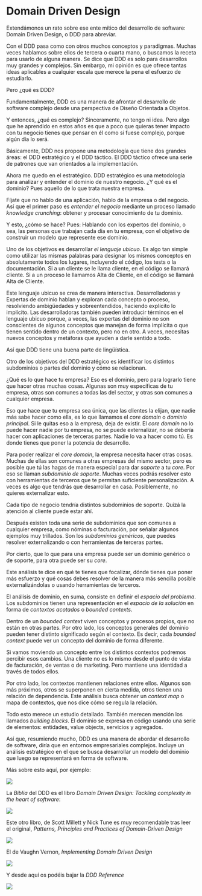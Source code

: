 # Domain Driven Design

Extendámonos un rato sobre ese ente mítico del desarrollo de software: Domain Driven Design, o DDD para abreviar.

Con el DDD pasa como con otros muchos conceptos y paradigmas. Muchas veces hablamos sobre ellos de tercera o cuarta mano, o buscamos la receta para usarlo de alguna manera. Se dice que DDD es solo para desarrollos muy grandes y complejos. Sin embargo, mi opinión es que ofrece tantas ideas aplicables a cualquier escala que merece la pena el esfuerzo de estudiarlo.

Pero ¿qué es DDD?

Fundamentalmente, DDD es una manera de afrontar el desarrollo de software complejo desde una perspectiva de Diseño Orientada a Objetos. 

Y entonces, ¿qué es complejo? Sinceramente, no tengo ni idea. Pero algo que he aprendido en estos años es que a poco que quieras tener impacto con tu negocio tienes que pensar en él como si fuese complejo, porque algún día lo será.

Básicamente, DDD nos propone una metodología que tiene dos grandes áreas: el DDD estratégico y el DDD táctico. El DDD táctico ofrece una serie de patrones que van orientados a la implementación. 

Ahora me quedo en el estratégico. DDD estratégico es una metodología para analizar y entender el dominio de nuestro negocio. ¿Y qué es el dominio? Pues aquello de lo que trata nuestra empresa.

Fíjate que no hablo de una aplicación, hablo de la empresa o del negocio. Así que el primer paso es _entender el negocio_ mediante un proceso llamado _knowledge crunching_: obtener y procesar conocimiento de tu dominio.

Y esto, ¿cómo se hace? Pues: Hablando con los expertos del dominio, o sea, las personas que trabajan cada día en tu empresa, con el objetivo de construir un modelo que represente ese dominio.

Uno de los objetivos es desarrollar _el lenguaje ubicuo_. Es algo tan simple como utilizar las mismas palabras para designar los mismos conceptos en absolutamente todos los lugares, incluyendo el código, los tests o la documentación. Si a un cliente se le llama cliente, en el código se llamará cliente. Si a un proceso le llamamos Alta de Cliente, en el código se llamará Alta de Cliente.

Este lenguaje ubicuo se crea de manera interactiva. Desarrolladoras y Expertas de dominio hablan y exploran cada concepto o proceso, resolviendo ambigüedades y sobreentendidos, haciendo explícito lo implícito. Las desarrolladoras también pueden introducir términos en el lenguaje ubicuo porque, a veces, las expertas del dominio no son conscientes de algunos conceptos que manejan de forma implícita o que tienen sentido dentro de un contexto, pero no en otro. A veces, necesitas nuevos conceptos y metáforas que ayuden a darle sentido a todo.

Así que DDD tiene una buena parte de lingüística.

Otro de los objetivos del DDD estratégico es identificar los distintos subdominios o partes del dominio y cómo se relacionan.

¿Qué es lo que hace tu empresa? Eso es el dominio, pero para lograrlo tiene que hacer otras muchas cosas. Algunas son muy específicas de tu empresa, otras son comunes a todas las del sector, y otras son comunes a cualquier empresa.

Eso que hace que tu empresa sea única, que las clientes la elijan, que nadie más sabe hacer como ella, es lo que llamamos el _core domain_ o _dominio principal_. Si le quitas eso a la empresa, deja de existir. El _core domain_ no lo puede hacer nadie por tu empresa, no se puede externalizar, no se debería hacer con aplicaciones de terceras partes. Nadie lo va a hacer como tú. Es donde tienes que poner la potencia de desarrollo.

Para poder realizar el _core domain_, la empresa necesita hacer otras cosas. Muchas de ellas son comunes a otras empresas del mismo sector, pero es posible que tú las hagas de manera especial para dar _soporte_ a tu _core_. Por eso se llaman _subdominio de soporte_. Muchas veces podrás resolver esto con herramientas de terceros que te permitan suficiente personalización. A veces es algo que tendrás que desarrollar en casa. Posiblemente, no quieres externalizar esto.

Cada tipo de negocio tendría distintos subdominios de soporte. Quizá la atención al cliente puede estar ahí.

Después existen toda una serie de subdominios que son comunes a cualquier empresa, como nóminas o facturación, por señalar algunos ejemplos muy trillados. Son los _subdominios genéricos_, que puedes resolver externalizando o con herramientas de terceras partes.

Por cierto, que lo que para una empresa puede ser un dominio genérico o de soporte, para otra puede ser su _core_.

Este análisis te dice en qué te tienes que focalizar, dónde tienes que poner más esfuerzo y qué cosas debes resolver de la manera más sencilla posible externalizándolas o usando herramientas de terceros.

El análisis de dominio, en suma, consiste en definir el _espacio del problema_. Los subdominios tienen una representación en el _espacio de la solución_ en forma de _contextos acotados_ o _bounded contexts_.

Dentro de un _bounded context_ viven conceptos y procesos propios, que no están en otras partes. Por otro lado, los conceptos generales del dominio pueden tener distinto significado según el contexto. Es decir, cada _bounded context_ puede ver un concepto del dominio de forma diferente.

Si vamos moviendo un concepto entre los distintos contextos podremos percibir esos cambios. Una cliente no es lo mismo desde el punto de vista de facturación, de ventas o de marketing. Pero mantiene una identidad a través de todos ellos.

Por otro lado, los contextos mantienen relaciones entre ellos. Algunos son más próximos, otros se superponen en cierta medida, otros tienen una relación de dependencia. Este análisis busca obtener un _context map_ o mapa de contextos, que nos dice cómo se regula la relación.

Todo esto merece un estudio detallado. También merecen mención los llamados _building blocks_. El dominio se expresa en código usando una serie de elementos: entidades, value objects, servicios y agregados.

Así que, resumiendo mucho, DDD es una manera de abordar el desarrollo de software, diría que en entornos empresariales complejos. Incluye un análisis estratégico en el que se busca desarrollar un modelo del dominio que luego se representará en forma de software.

Más sobre esto aquí, por ejemplo:

![](images/ddd-intro.png)

La _Biblia_ del DDD es el libro _Domain Driven Design: Tackling complexity in the heart of software_:

![](images/ddd-blue-book.png)

Este otro libro, de Scott Millett y Nick Tune es muy recomendable tras leer el original, _Patterns, Principles and Practices of Domain-Driven Design_

![](images/ppp-ddd.png)

El de Vaughn Vernon, _Implementing Domain Driven Design_

![](images/implementing-ddd.png)

Y desde aquí os podéis bajar la _DDD Reference_

![](images/ddd-reference.png)
